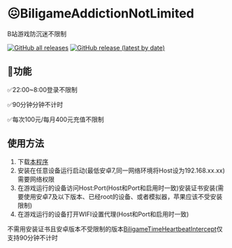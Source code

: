 # 😖BiligameAddictionNotLimited

B站游戏防沉迷不限制

[![GitHub all releases](https://img.shields.io/github/downloads/Enaium/BiligameAddictionNotLimited/total?style=for-the-badge)](https://github.com/Enaium/BiligameAddictionNotLimited/releases) [![GitHub release (latest by date)](https://img.shields.io/github/v/release/Enaium/BiligameAddictionNotLimited?style=for-the-badge)](https://github.com/Enaium/BiligameAddictionNotLimited/releases)

## 🚀功能

✅22:00~8:00登录不限制

✅90分钟分钟不计时

✅每次100元/每月400元充值不限制

## 使用方法

1. 下载[本程序](https://github.com/Enaium/BiligameAddictionNotLimited/releases)
2. 安装在任意设备运行启动(最低安卓7,同一网络环境将Host设为192.168.xx.xx)需要网络权限
3. 在游戏运行的设备访问Host:Port(Host和Port和启用时一致)安装证书安装(需要使用安卓7及以下版本、已经root的设备、或者模拟器，苹果应该不受安装限制)
4. 在游戏运行的设备打开WIFI设置代理(Host和Port和启用时一致)



不需用安装证书且安卓版本不受限制的版本[BiligameTimeHeartbeatIntercept](https://github.com/Enaium/BiligameTimeHeartbeatIntercept)仅支持90分钟不计时

